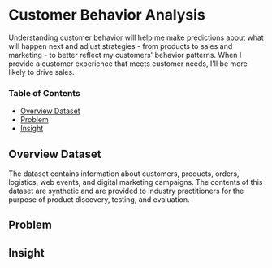 # Customer Behavior Analysis
Understanding customer behavior will help me make predictions about what will happen next and adjust strategies - from products to sales and marketing - to better reflect my customers' behavior patterns. When I provide a customer experience that meets customer needs, I'll be more likely to drive sales.
### Table of Contents
* [Overview Dataset](Overview-Dataset)
* [Problem](Problem)
* [Insight](Insight)
## Overview Dataset
The dataset contains information about customers, products, orders, logistics, web events, and digital marketing campaigns. The contents of this dataset are synthetic and are provided to industry practitioners for the purpose of product discovery, testing, and evaluation.
## Problem
## Insight
